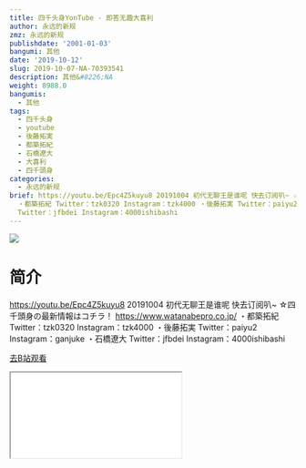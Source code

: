 ```yaml
---
title: 四千头身YonTube - 即答无趣大喜利
author: 永远的新规
zmz: 永远的新规
publishdate: '2001-01-03'
bangumi: 其他
date: '2019-10-12'
slug: 2019-10-07-NA-70393541
description: 其他&#8226;NA
weight: 8988.0
bangumis:
  - 其他
tags:
  - 四千头身
  - youtube
  - 後藤拓実
  - 都築拓紀
  - 石橋遼大
  - 大喜利
  - 四千頭身
categories:
  - 永远的新规
brief: https://youtu.be/Epc4Z5kuyu8 20191004 初代无聊王是谁呢 快去订阅叭~ ☆四千頭身の最新情報はコチラ！ https://www.watanabepro.co.jp/
  ・都築拓紀 Twitter：tzk0320 Instagram：tzk4000 ・後藤拓実 Twitter：paiyu2 Instagram：ganjuke ・石橋遼大
  Twitter：jfbdei Instagram：4000ishibashi
---
```

![](https://raw.githubusercontent.com/tcgriffith/owaraisite/master/static/tmpimg/d4ce3e4401efa6c48508f3bcb2f60c9c60df8145.jpg.480.jpg)
# 简介  
https://youtu.be/Epc4Z5kuyu8
20191004 初代无聊王是谁呢
快去订阅叭~
☆四千頭身の最新情報はコチラ！ https://www.watanabepro.co.jp/
・都築拓紀 Twitter：tzk0320 Instagram：tzk4000
・後藤拓実 Twitter：paiyu2 Instagram：ganjuke
・石橋遼大 Twitter：jfbdei Instagram：4000ishibashi  

[去B站观看](https://www.bilibili.com/video/av70393541/)
<div class ="resp-container"><iframe class="testiframe" src="//player.bilibili.com/player.html?aid=70393541"", scrolling="no", allowfullscreen="true" > </iframe></div> 
